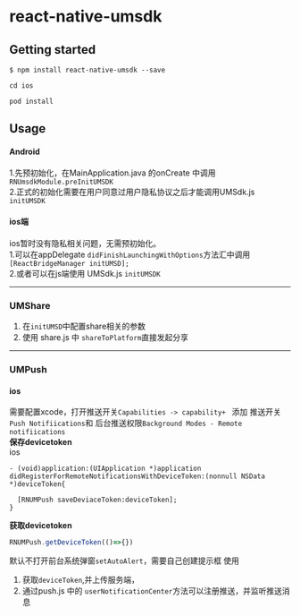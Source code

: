 
# react-native-umsdk

## Getting started

`$ npm install react-native-umsdk --save`

`cd ios`

`pod install`

## Usage

#### Android
1.先预初始化，在MainApplication.java 的onCreate 中调用 `RNUmsdkModule.preInitUMSDK`  
2.正式的初始化需要在用户同意过用户隐私协议之后才能调用UMSdk.js `initUMSDK`

#### ios端
ios暂时没有隐私相关问题，无需预初始化。<br>
1.可以在appDelegate `didFinishLaunchingWithOptions`方法汇中调用 `[ReactBridgeManager initUMSD];`<br>
2.或者可以在js端使用 UMSdk.js `initUMSDK`<br>



-----
### UMShare
1. 在`initUMSD`中配置share相关的参数
2. 使用 share.js 中 `shareToPlatform`直接发起分享

----
### UMPush
#### ios 
需要配置xcode，打开推送开关`Capabilities -> capability+ ` 添加 推送开关`Push Notifiications`和 后台推送权限`Background Modes - Remote notifiications`<br>
**保存devicetoken**<br>
ios
```OC
- (void)application:(UIApplication *)application didRegisterForRemoteNotificationsWithDeviceToken:(nonnull NSData *)deviceToken{
  
  [RNUMPush saveDeviaceToken:deviceToken];
}
```
**获取devicetoken**
```js
RNUMPush.getDeviceToken(()=>{})
```

默认不打开前台系统弹窗`setAutoAlert`，需要自己创建提示框
使用
1. 获取`deviceToken`,并上传服务端，
2. 通过push.js 中的 `userNotificationCenter`方法可以注册推送，并监听推送消息

